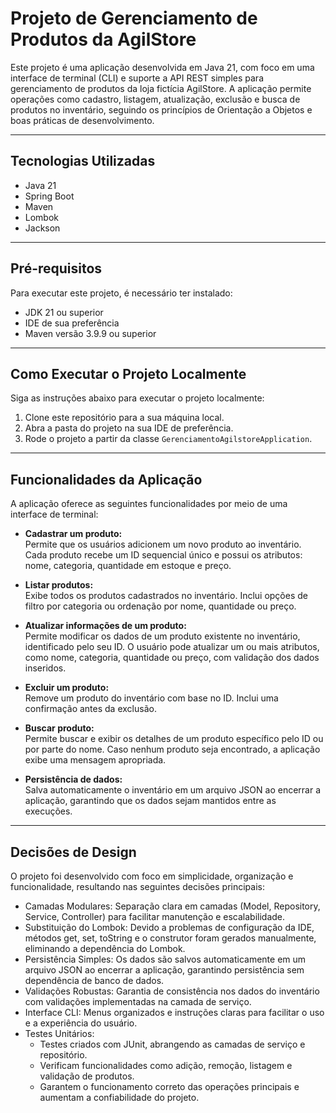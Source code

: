 
# **Projeto de Gerenciamento de Produtos da AgilStore**

Este projeto é uma aplicação desenvolvida em Java 21, com foco em uma interface de terminal (CLI) e suporte a API REST simples para gerenciamento de produtos da loja fictícia AgilStore. A aplicação permite operações como cadastro, listagem, atualização, exclusão e busca de produtos no inventário, seguindo os princípios de Orientação a Objetos e boas práticas de desenvolvimento.

---

## **Tecnologias Utilizadas**

- Java 21
- Spring Boot
- Maven  
- Lombok  
- Jackson  

---

## **Pré-requisitos**

Para executar este projeto, é necessário ter instalado:  

- JDK 21 ou superior  
- IDE de sua preferência
- Maven versão 3.9.9 ou superior

---

## **Como Executar o Projeto Localmente**

Siga as instruções abaixo para executar o projeto localmente:

1. Clone este repositório para a sua máquina local.  
2. Abra a pasta do projeto na sua IDE de preferência.  
3. Rode o projeto a partir da classe `GerenciamentoAgilstoreApplication`.  

---

## **Funcionalidades da Aplicação**

A aplicação oferece as seguintes funcionalidades por meio de uma interface de terminal:

- **Cadastrar um produto:**  
  Permite que os usuários adicionem um novo produto ao inventário. Cada produto recebe um ID sequencial único e possui os atributos: nome, categoria, quantidade em estoque e preço.  

- **Listar produtos:**  
  Exibe todos os produtos cadastrados no inventário. Inclui opções de filtro por categoria ou ordenação por nome, quantidade ou preço.  

- **Atualizar informações de um produto:**  
  Permite modificar os dados de um produto existente no inventário, identificado pelo seu ID. O usuário pode atualizar um ou mais atributos, como nome, categoria, quantidade ou preço, com validação dos dados inseridos.  

- **Excluir um produto:**  
  Remove um produto do inventário com base no ID. Inclui uma confirmação antes da exclusão.  

- **Buscar produto:**  
  Permite buscar e exibir os detalhes de um produto específico pelo ID ou por parte do nome. Caso nenhum produto seja encontrado, a aplicação exibe uma mensagem apropriada.  

- **Persistência de dados:**  
  Salva automaticamente o inventário em um arquivo JSON ao encerrar a aplicação, garantindo que os dados sejam mantidos entre as execuções.

---
## **Decisões de Design**

O projeto foi desenvolvido com foco em simplicidade, organização e funcionalidade, resultando nas seguintes decisões principais:

- Camadas Modulares: Separação clara em camadas (Model, Repository, Service, Controller) para facilitar manutenção e escalabilidade.
- Substituição do Lombok: Devido a problemas de configuração da IDE, métodos get, set, toString e o construtor foram gerados manualmente, eliminando a dependência do Lombok.
- Persistência Simples: Os dados são salvos automaticamente em um arquivo JSON ao encerrar a aplicação, garantindo persistência sem dependência de banco de dados.
- Validações Robustas: Garantia de consistência nos dados do inventário com validações implementadas na camada de serviço.
- Interface CLI: Menus organizados e instruções claras para facilitar o uso e a experiência do usuário.
- Testes Unitários:
  - Testes criados com JUnit, abrangendo as camadas de serviço e repositório.
  - Verificam funcionalidades como adição, remoção, listagem e validação de produtos.
  - Garantem o funcionamento correto das operações principais e aumentam a confiabilidade do projeto.
